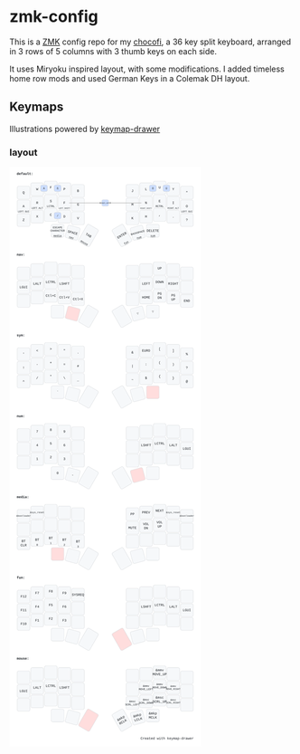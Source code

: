 # zmk-config

This is a [ZMK](https://zmk.dev) config repo for my [chocofi](https://github.com/pashutk/chocofi), a 36 key split keyboard, arranged in 3 rows of 5 columns with 3 thumb keys on each side.

It uses Miryoku inspired layout, with some modifications. I added timeless home row mods and used German Keys in a Colemak DH layout. 

## Keymaps

Illustrations powered by [keymap-drawer](https://caksoylar.github.io/keymap-drawer?keymap_yaml=H4sIAAAAAAAC_51WW3fSQBB-768Yb0TtYhvoNccbhASw4dIQaLUiphBOe0gIJ4F6sOKTv6FPnuMv8cl_4i9xNjc2IbXow86yM7OzM998u8HU5_ZsKsD1Z2vUGxnzc1t3BgL0bWdsEDA9a2-sW4YAw8sro9e3zZk17k0dfewObcdabKCP4bjCBsDAGOozc0p_ZuHsmMAJAZlAk0Cx6-veEFAItAm8JcDd53xtFq4xgQKBCwEUSdag3K4u0AKBRV1aCorGWlq-RdRUhVXLyw2tSlWOtpSD42qMb93zVavlSsKZGiXfmIxfZfYkMmqsVIFVvyNwSkAkUCLQCZA4IlBBDAhH4BnOr2JYSC2x0JRArBTUgqhJPgCWMbjUY9U3C6Kf4Vi_Yg1aoejvsGeuEaunHgYbzsasoVgQj5hwM2vBZFOSFEnzLe7cs-B5QZM5zD8-unFDu5kwKIgLsgBxI37ncGpVZC2xl0KIgDVOsEEe0imxxam5KfpTx59OGY9Ko4ZJN8tQqnsTzUSql0KcOS6qfz5Bdl8Y5iCEJLIxTgL8vvlJwHf26M9ilGZDsCKUaELPMeuXnEd8bHqYaQYXUltF4nBn1Nil4lFU6j26zKLYxPkFXTyIbF_oUkDxmMAThkRnHwhs4fopmt4T6IX-X3H9EPXXdN-CitdRrI-3NHIFHyQH2_t9Kg6oOExrfzovdqjYpWIvaQu4EDLDpwlSht3OU5GjIr_OmdjG7aihWe4vPY4V6kWkEbyLF9acObftqWnrA8OhR2TcudtzDNeYphXbRMo1VQnJWZdOtRV3NtZduNXa9Ap2GopHZzonb1YWihqIispea827tVj-IkXLp2pzqdo8t7gL5LXuUfxHBDE-RwHAMp_Dj8Y-jgMchwRab1uqdHwXPDLPo_sOjl0ce_9GKpnfxk00AD07vx6l1ubRarXeu7zuA8plLOsKao2O1Gs3uf97TJkY9F2Na-gbG9d47-16tzljuX1oiarCBA41y8Chxi9guU4etC6aGWs0wc-ycsTFNEqg8RNDRY0quht92zq38R9KFiYCnGGfc_S4kQC_vuFsoi7459INXJAG-dDlR7oLUmw_dLlJd0ESH4Qu3285CE_KhUdtpfvwSEh-L_DhMn194vY-2c6AS7r_Af0_AinLCQAA)

### layout

![layout](./layout.svg)
